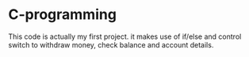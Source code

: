 # C-programming
This code is actually my first project.
it makes use of if/else and control switch to withdraw money, check balance and account details. 
